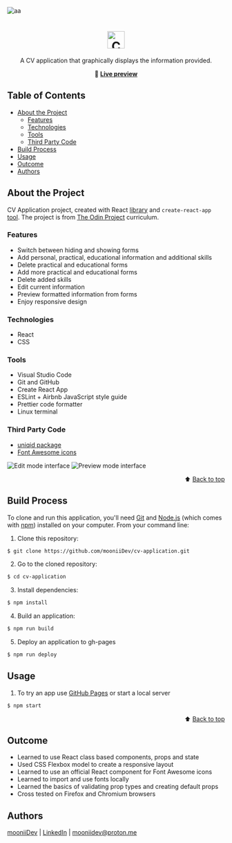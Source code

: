 <div id="top"></div>

![aa](https://img.shields.io/badge/Built%20with-React-61dafb?style=flat-square)

<div align="center">

  <h1>
    <img alt="CV app logo" src="https://user-images.githubusercontent.com/51089302/203590945-8d23b07c-968e-4812-82e6-73972bc5f5b3.png" height="40px">
  </h1>

  <p>A CV application that graphically displays the information provided. </p>

🔗 <b>[Live preview](https://mooniidev.github.io/cv-application/)</b>

</div>

## Table of Contents

- [About the Project](#about-the-project)
  - [Features](#features)
  - [Technologies](#technologies)
  - [Tools](#tools)
  - [Third Party Code](#third-party-code)
- [Build Process](#build-process)
- [Usage](#usage)
- [Outcome](#outcome)
- [Authors](#authors)

## About the Project

CV Application project, created with React [library](https://reactjs.org/) and `create-react-app` [tool](https://create-react-app.dev/). The project is from [The Odin Project](https://www.theodinproject.com/lessons/node-path-javascript-cv-application) curriculum.

### Features

- Switch between hiding and showing forms
- Add personal, practical, educational information and additional skills
- Delete practical and educational forms
- Add more practical and educational forms
- Delete added skills
- Edit current information
- Preview formatted information from forms
- Enjoy responsive design

### Technologies

- React
- CSS

### Tools

- Visual Studio Code
- Git and GitHub
- Create React App
- ESLint + Airbnb JavaScript style guide
- Prettier code formatter
- Linux terminal

### Third Party Code

- [uniqid package](https://www.npmjs.com/package/uniqid)
- [Font Awesome icons](https://fontawesome.com/)

<img alt="Edit mode interface" src="https://user-images.githubusercontent.com/51089302/203577993-b67502d3-a98d-499f-b1cc-bcc5134e730c.png">
<img alt="Preview mode interface" src="https://user-images.githubusercontent.com/51089302/203578460-191d96c5-2b9a-4cfe-874c-e3f28a60c98e.png">

<p align="right">⬆️ <a href="#top">Back to top</a></p>

## Build Process

To clone and run this application, you'll need [Git](https://git-scm.com) and [Node.js](https://nodejs.org/en/download/) (which comes with [npm](http://npmjs.com)) installed on your computer. From your command line:

1. Clone this repository:

```sh
$ git clone https://github.com/mooniiDev/cv-application.git
```

2. Go to the cloned repository:

```sh
$ cd cv-application
```

3. Install dependencies:

```sh
$ npm install
```

4. Build an application:

```sh
$ npm run build
```

5. Deploy an application to gh-pages

```sh
$ npm run deploy
```

## Usage

1. To try an app use [GitHub Pages](https://pages.github.com/) or start a local server

```sh
$ npm start
```

<p align="right">⬆️ <a href="#top">Back to top</a></p>

## Outcome

- Learned to use React class based components, props and state
- Used CSS Flexbox model to create a responsive layout
- Learned to use an official React component for Font Awesome icons
- Learned to import and use fonts locally
- Learned the basics of validating prop types and creating default props
- Cross tested on Firefox and Chromium browsers

## Authors

[mooniiDev](https://github.com/mooniiDev) | [LinkedIn](https://www.linkedin.com/in/mooniidev/) | mooniidev@proton.me
